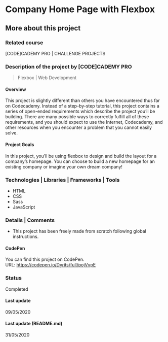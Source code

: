 # Company Home Page with Flexbox

## More about this project

### Related course
[CODE]CADEMY PRO | CHALLENGE PROJECTS

### Description of the project by [CODE]CADEMY PRO
> Flexbox | Web Development

#### Overview
​This project is slightly different than others you have encountered thus far on Codecademy. Instead of a step-by-step tutorial, this project contains a series of open-ended requirements which describe the project you’ll be building. There are many possible ways to correctly fulfill all of these requirements, and you should expect to use the Internet, Codecademy, and other resources when you encounter a problem that you cannot easily solve. 

#### Project Goals
In this project, you’ll be using flexbox to design and build the layout for a company’s homepage. You can choose to build a new homepage for an existing company or imagine your own dream company! ​
  
### Technologies | Libraries | Frameworks | Tools  
- HTML  
- CSS  
- Sass  
- JavaScript

### Details | Comments
- This project has been freely made from scratch following global instructions.

#### CodePen
You can find this project on CodePen.  
URL: https://codepen.io/Dyrits/full/pojVvpE

### Status
Completed

#### Last update
09/05/2020

#### Last update (README.md)
31/05/2020